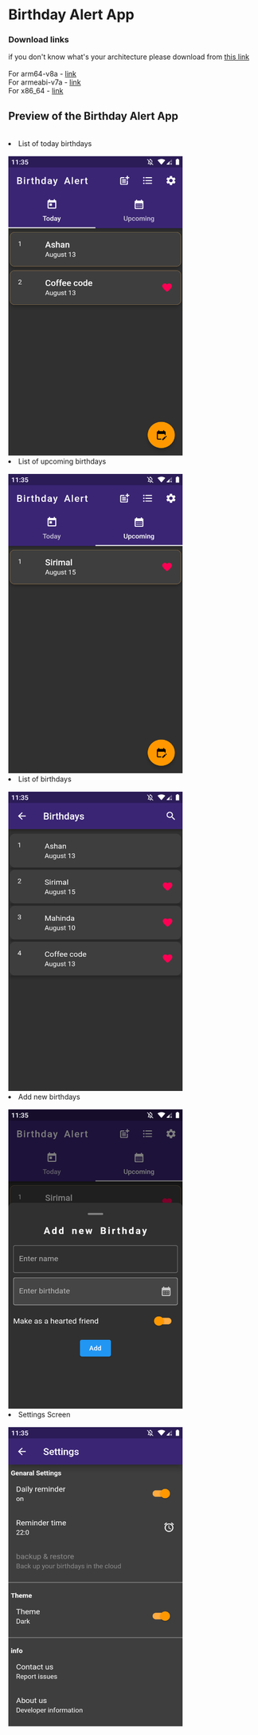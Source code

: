# Birthday Alert App

### Download links 
if you don't know what's your architecture please download from 
<a href="https://raw.githubusercontent.com/Shashitha-Ashan/Birthday-Alert-App/main/birthday-alert.apk">this link</a>
</br>
</br>
For arm64-v8a - 
<a href="https://raw.githubusercontent.com/Shashitha-Ashan/Birthday-Alert-App/main/birthday-alert-arm64-v8a.apk">link</a>
</br>
For armeabi-v7a - 
<a href="https://raw.githubusercontent.com/Shashitha-Ashan/Birthday-Alert-App/main/birthday-alert-armeabi-v7a.apk">link</a>
</br>
For x86_64 - 
<a href="https://raw.githubusercontent.com/Shashitha-Ashan/Birthday-Alert-App/main/birthday-alert-x86_64.apk">link</a>

## Preview of the Birthday Alert App
</br>
<li>List of today birthdays</li>
</br>
<img src="https://raw.githubusercontent.com/Shashitha-Ashan/Birthday-Alert-App/main/screenshots/1.png" alt="Girl in a jacket" width="350" height="600">

</br>
<li>List of upcoming birthdays</li>
</br>
<img src="https://raw.githubusercontent.com/Shashitha-Ashan/Birthday-Alert-App/main/screenshots/4.png" alt="Girl in a jacket" width="350" height="600">
</br>
<li>List of birthdays</li>
</br>
<img src="https://raw.githubusercontent.com/Shashitha-Ashan/Birthday-Alert-App/main/screenshots/2.png" alt="Girl in a jacket" width="350" height="600">
</br>
<li>Add new birthdays</li>
</br>
<img src="https://raw.githubusercontent.com/Shashitha-Ashan/Birthday-Alert-App/main/screenshots/5.png" alt="Girl in a jacket" width="350" height="600">
</br>
<li>Settings Screen</li>
</br>
<img src="https://raw.githubusercontent.com/Shashitha-Ashan/Birthday-Alert-App/main/screenshots/3.png" alt="Girl in a jacket" width="350" height="600">
